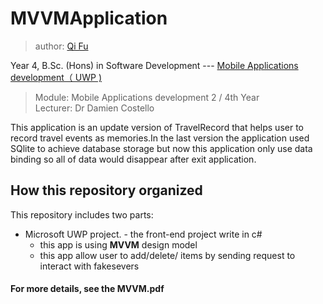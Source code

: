 # MVVMApplication


> author: [Qi Fu](https://github.com/QiFuChina)


Year 4, B.Sc. (Hons) in Software Development --- [Mobile Applications development（ UWP )](https://github.com/QiFuChina/MVVMApplication/wiki/MVVM-Application-Doc)

> Module: Mobile Applications development 2 / 4th Year  
> Lecturer: Dr Damien Costello

This application is an update version of TravelRecord that helps user to record travel events as memories.In the last version the application used SQlite to achieve database storage but now this application only use data binding so all of data would disappear after exit application.

## How this repository organized

This repository includes two parts:
* Microsoft UWP project. - the front-end project write in c#
  * this app is using **MVVM** design model
  * this app allow user to add/delete/ items by sending request to interact with fakesevers
  
#### For more details, see the MVVM.pdf
